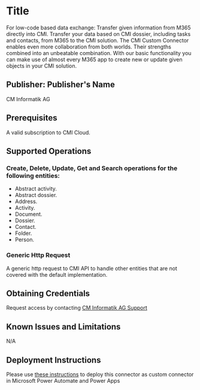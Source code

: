 # Title
For low-code based data exchange: Transfer given information from M365 directly into CMI.
Transfer your data based on CMI dossier, including tasks and contacts, from M365 to the CMI solution. The CMI Custom Connector enables even more collaboration from both worlds. Their strengths combined into an unbeatable combination. With our basic functionality you can make use of almost every M365 app to create new or update given objects in your CMI solution.

## Publisher: Publisher's Name
CM Informatik AG

## Prerequisites
A valid subscription to CMI Cloud.

## Supported Operations

### Create, Delete, Update, Get and Search operations for the following entities:
- Abstract activity.
- Abstract dossier.
- Address.
- Activity.
- Document.
- Dossier.
- Contact.
- Folder.
- Person.

### Generic Http Request
A generic http request to CMI API to handle other entities that are not covered with the default implementation.

## Obtaining Credentials
Request access by contacting [CM Informatik AG Support](https://cmiag.ch/beratung-und-unterstuetzung/support/)

## Known Issues and Limitations
N/A

## Deployment Instructions
Please use [these instructions](https://learn.microsoft.com/en-us/connectors/custom-connectors/paconn-cli) to deploy this connector as custom connector in Microsoft Power Automate and Power Apps